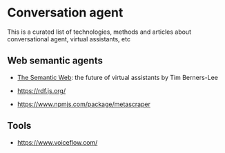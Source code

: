 # Conversation agent

This is a curated list of technologies, methods and articles about
conversational agent, virtual assistants, etc

## Web semantic agents

- [The Semantic Web](https://scholar.google.com/scholar?oi=gsb20&q=THE%20SEMANTIC%20WEB&lookup=0&hl=en):
  the future of virtual assistants by Tim Berners-Lee

- https://rdf.js.org/
- https://www.npmjs.com/package/metascraper

## Tools

- https://www.voiceflow.com/
